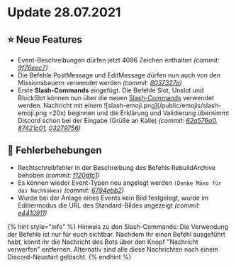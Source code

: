 # Update 28.07.2021

## ⭐ Neue Features

* Event-Beschreibungen dürfen jetzt 4096 Zeichen enthalten _(commit: _[_9f76eec7_](https://github.com/Alf-Melmac/slotbotServer/commit/9f76eec7713396eea02e8b9c9b74f3047c70d190)_)_
* Die Befehle PostMessage und EditMessage dürfen nun auch von den Missionsbauern verwendet werden _(commit: _[_8037327a_](https://github.com/Alf-Melmac/slotbotServer/commit/8037327a2a359e06bb52f7334fcd92d37466bf0e)_)_
* Erste **Slash-Commands** eingefügt. Die Befehle Slot, Unslot und BlockSlot können nun über die neuen [Slash-Commands](https://support.discord.com/hc/en-us/articles/1500000368501-Slash-Commands-FAQ) verwendet werden. Nachricht mit einem !\[slash-emoji.png]\(/public/emojis/slash-emoji.png =20x) beginnen und die Erklärung und Validierung übernimmt Discord schon bei der Eingabe (Grüße an Kalle) _(commit: _[_62a576a0_](https://github.com/Alf-Melmac/slotbotServer/commit/62a576a01df2f5bca8e1c319a2dae0fc4a584ab3)_, _[_87421c01_](https://github.com/Alf-Melmac/slotbotServer/commit/87421c0131fc1567b0f801bf2c77f516c1295226)_, _[_03279756_](https://github.com/Alf-Melmac/slotbotServer/commit/032797564fa0a995853de79e12ba45acda2daade)_)_

## 🐞 Fehlerbehebungen

* Rechtschreibfehler in der Beschreibung des Befehls RebuildArchive behoben _(commit: _[_f120dfc1_](https://github.com/Alf-Melmac/slotbotServer/commit/f120dfc1ae0b1558e06318f323d9bfd943fc1dfa)_)_
* Es können wieder Event-Typen neu angelegt werden `(Danke Mäxo für das Nachhaken)` _(commit: _[_6794ebb2_](https://github.com/Alf-Melmac/slotbotServer/commit/6794ebb28c6b1ef9b3e85e9fa56b49212a33525a)_)_
* Wurde bei der Anlage eines Events kein Bild festgelegt, wurde im Editiermodus die URL des Standard-Bildes angezeigt _(commit: _[_e4410911_](https://github.com/Alf-Melmac/slotbotServer/commit/e4410911db49bcab15a8390ddfcd84c3ad447abe)_)_



{% hint style="info" %}
Hinweis zu den Slash-Commands: Die Verwendung der Befehle ist nur für euch sichtbar. Nachdem ihr einen Befehl ausgeführt habt, könnt ihr die Nachricht des Bots über den Knopf "Nachricht verwerfen" entfernen. Alternativ sind alle diese Nachrichten nach einem Discord-Neustart gelöscht.
{% endhint %}
